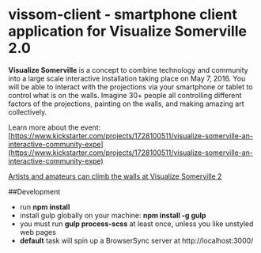 # vissom-client - smartphone client application for Visualize Somerville 2.0

**Visualize Somerville** is a concept to combine technology and community into a large scale interactive installation taking place on May 7, 2016. You will be able to interact with the projections via your smartphone or tablet to control what is on the walls. Imagine 30+ people all controlling different factors of the projections, painting on the walls, and making amazing art collectively.

Learn more about the event: [https://www.kickstarter.com/projects/1728100511/visualize-somerville-an-interactive-community-expe](https://www.kickstarter.com/projects/1728100511/visualize-somerville-an-interactive-community-expe)

[Artists and amateurs can climb the walls at Visualize Somerville 2](http://www.metro.us/boston/artists-and-amateurs-can-climb-the-walls-at-visualize-somerville-2/zsJpdz---XJGAWAvnNTHkU/)


##Development

- run **npm install**
- install gulp globally on your machine: **npm install -g gulp**
- you must run **gulp process-scss** at least once, unless you like unstyled web pages
- **default** task will spin up a BrowserSync server at http://localhost:3000/